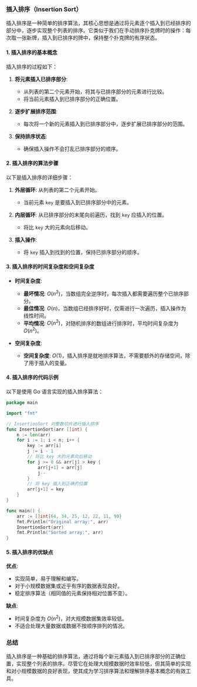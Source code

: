 ### 插入排序（Insertion Sort）

插入排序是一种简单的排序算法，其核心思想是通过将元素逐个插入到已经排序的部分中，逐步实现整个列表的排序。它类似于我们在手动排序扑克牌时的操作：每次取一张新牌，插入到已排序的牌中，保持整个扑克牌的有序状态。

#### 1. 插入排序的基本概念

插入排序的过程如下：

1. **将元素插入已排序部分**:
   - 从列表的第二个元素开始，将其与已排序部分的元素进行比较。
   - 将当前元素插入到已排序部分的正确位置。

2. **逐步扩展排序范围**:
   - 每次将一个新的元素插入到已排序部分中，逐步扩展已排序部分的范围。

3. **保持排序状态**:
   - 确保插入操作不会打乱已排序部分的顺序。

#### 2. 插入排序的算法步骤

以下是插入排序的详细步骤：

1. **外层循环**: 从列表的第二个元素开始。
   - 当前元素 `key` 是要插入到已排序部分中的元素。

2. **内层循环**: 从已排序部分的末尾向前遍历，找到 `key` 应插入的位置。
   - 将比 `key` 大的元素向后移动。

3. **插入操作**:
   - 将 `key` 插入到找到的位置，保持已排序部分的顺序。

#### 3. 插入排序的时间复杂度和空间复杂度

- **时间复杂度**:
  - **最坏情况**: $O(n^2)$，当数组完全逆序时，每次插入都需要遍历整个已排序部分。
  - **最佳情况**: $O(n)$，当数组已经排序好时，仅需进行一次遍历，插入操作为线性时间。
  - **平均情况**: $O(n^2)$，对随机排序的数组进行排序时，平均时间复杂度为 $O(n^2)$。

- **空间复杂度**:
  - **空间复杂度**: $O(1)$，插入排序是就地排序算法，不需要额外的存储空间，除了用于插入的变量。

#### 4. 插入排序的代码示例

以下是使用 Go 语言实现的插入排序算法：

```go
package main

import "fmt"

// InsertionSort 对整数切片进行插入排序
func InsertionSort(arr []int) {
    n := len(arr)
    for i := 1; i < n; i++ {
        key := arr[i]
        j := i - 1
        // 将比 key 大的元素向后移动
        for j >= 0 && arr[j] > key {
            arr[j+1] = arr[j]
            j--
        }
        // 将 key 插入到正确的位置
        arr[j+1] = key
    }
}

func main() {
    arr := []int{64, 34, 25, 12, 22, 11, 90}
    fmt.Println("Original array:", arr)
    InsertionSort(arr)
    fmt.Println("Sorted array:", arr)
}
```

#### 5. 插入排序的优缺点

**优点**:
- 实现简单，易于理解和编写。
- 对于小规模数据集或近乎有序的数据表现良好。
- 稳定排序算法（相同值的元素保持相对位置不变）。

**缺点**:
- 时间复杂度为 $O(n^2)$，对大规模数据集效率较低。
- 不适合处理大量数据或数据不按顺序排列的情况。

### 总结

插入排序是一种基础的排序算法，通过将每个新元素插入到已排序部分的正确位置，实现整个列表的排序。尽管它在处理大规模数据时效率较低，但其简单的实现和对小规模数据的良好表现，使其成为学习排序算法和理解排序基本概念的有效工具。